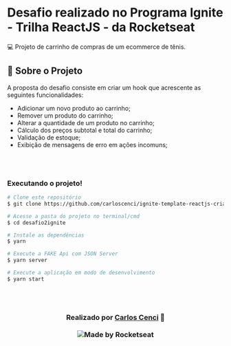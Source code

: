 # Desafio realizado no Programa Ignite - Trilha ReactJS - da Rocketseat

:computer: Projeto de carrinho de compras de um ecommerce de tênis. 

## :bookmark_tabs: **Sobre o Projeto**

A proposta do desafio consiste em criar um hook que acrescente as seguintes funcionalidades:

- Adicionar um novo produto ao carrinho;
- Remover um produto do carrinho;
- Alterar a quantidade de um produto no carrinho;
- Cálculo dos preços subtotal e total do carrinho;
- Validação de estoque;
- Exibição de mensagens de erro em ações incomuns;


<br>
<br>

### **Executando o projeto!**

```bash
# Clone este repositório
$ git clone https://github.com/carloscenci/ignite-template-reactjs-criando-um-hook-de-carrinho-de-compras.git

# Acesse a pasta do projeto no terminal/cmd
$ cd desafio2ignite

# Instale as dependências
$ yarn

# Execute a FAKE Api com JSON Server
$ yarn server

# Execute a aplicação em modo de desenvolvimento
$ yarn start
```

<br>
<br>

<h3 align="center" justify="center">
Realizado por <a href="https://www.linkedin.com/in/carlos-cenci-5771921b1/">Carlos Cenci</a> 🚀
<br><br>

  <img alt="Made by Rocketseat" src="https://img.shields.io/badge/made%20by-Rocketseat-%237519C1">
</a>
</h3>

[Rocketseat]: https://rocketseat.com.br/
